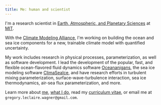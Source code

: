 ```yaml
---
title: Me: human and scientist
---
```


I'm a research scientist in 
[Earth, Atmospheric, and Planetary Sciences] at [MIT].

With the [Climate Modeling Alliance], I'm working on building the
ocean and sea ice components for a new, trainable climate model with quantified uncertainty.

My work includes research in physical processes, parameterization,
as well as software development.
I lead the development of the popular, fast, and flexible
ocean-flavored fluid dynamics software [Oceananigans],
the sea ice modeling software [ClimaSeaIce],
and have research efforts in turbulent mixing parameterization,
surface-wave-turbulence interaction, sea ice thermodynamics,
air-sea flux parameterization, and more.

Learn more about [me], [what I do], read my [curriculum vitae],
or email me at `gregory.leclaire.wagner@gmail.com`.

[Oceananigans]: https://github.com/CliMA/Oceananigans.jl
[ClimaSeaIce]: https://github.com/CliMA/ClimaSeaIce.jl
[Earth, Atmospheric, and Planetary Sciences]: https://eapsweb.mit.edu
[Climate Modeling Alliance]: https://clima.caltech.edu
[curriculum vitae]: https://glwagner.github.io/assets/pdf/glw-curriculum-vitae.pdf
[me]: https://glwagner.github.io/about/
[what I do]: https://glwagner.github.io/projects/
[MIT]: http://www.mit.edu
